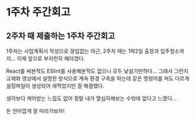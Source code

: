 # 1주차 주간회고

## 2주차 때 제출하는 1주차 주간회고

1주차는 사업계획서 작성으로 끊임없는 야근, 2주차 때는 1박2일 출장과 입주청소까지... 이제 앞으로 부지런히 해야겠다.

React를 써본적도 ESlint를 사용해본적도 없으니 모두 낯설기만하다...
그래서 그런지 교재와 영상에서 설명한 방식으로 계속 환경 구축을 하는데 같은 명령어를 쳐도 다르게 설정파일이 생성되어 애먹었지만 잘 해결했다.

생각보다 케어받는 느낌도 없어 정말 내가 열심히해보는 수밖에 없다고 느꼈다...

돈 안아깝게 잘 따라가보자!
